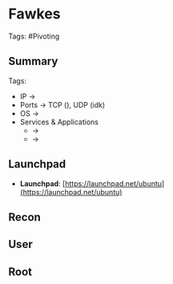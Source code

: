 # Fawkes

Tags: #Pivoting 

## Summary

Tags: 

- IP -> 
- Ports -> TCP (), UDP (idk)
- OS ->  
- Services & Applications
    -  -> 
    -  -> 

## Launchpad

-   **Launchpad**: [https://launchpad.net/ubuntu](https://launchpad.net/ubuntu)

## Recon


## User


## Root